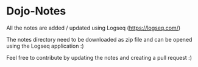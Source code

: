 # Dojo-Notes

All the notes are added / updated using Logseq (https://logseq.com/)

The notes directory need to be downloaded as zip file and can be opened using the Logseq application :)

Feel free to contribute by updating the notes and creating a pull request :)
